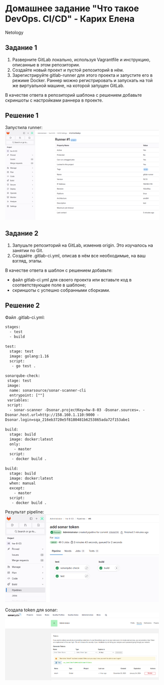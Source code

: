 # Домашнее задание "Что такое DevOps. CI/CD" - Карих Елена
  Netology

## Задание 1

1. Разверните GitLab локально, используя Vagrantfile и инструкцию, описанные в этом репозитории.
2. Создайте новый проект и пустой репозиторий в нём.
3. Зарегистрируйте gitlab-runner для этого проекта и запустите его в режиме Docker. Раннер можно регистрировать и запускать на той же виртуальной машине, на которой запущен GitLab.

В качестве ответа в репозиторий шаблона с решением добавьте скриншоты с настройками раннера в проекте.

## Решение 1

Запустила runner:
![scrin](scrin1.png)

## Задание 2

1. Запушьте репозиторий на GitLab, изменив origin. Это изучалось на занятии по Git.
2. Создайте .gitlab-ci.yml, описав в нём все необходимые, на ваш взгляд, этапы.

В качестве ответа в шаблон с решением добавьте:
* файл gitlab-ci.yml для своего проекта или вставьте код в соответствующее поле в шаблоне;
* скриншоты с успешно собранными сборками.

## Решение 2

Файл .gitlab-ci.yml:
```
stages:
  - test
  - build

test:
  stage: test
  image: golang:1.16
  script:
   - go test .

sonarqube-check:
 stage: test
 image:
  name: sonarsource/sonar-scanner-cli
  entrypoint: [""]
 variables:
 script:
  - sonar-scanner -Dsonar.projectKey=hw-8-03 -Dsonar.sources=. -Dsonar.host.url=http://158.160.1.110:9000 -Dsonar.login=sqa_216eb3720e5f8180481b6253865ada72f153abe1

build:
  stage: build
  image: docker:latest
  only:
    - master
  script:
   - docker build .

build:
  stage: build
  image: docker:latest
  when: manual
  except:
    - master
  script:
   - docker build .
```
Результат pipeline:
![scrin](scrin2.png)

Создала token для sonar:
![scrin](scrin3.png)
